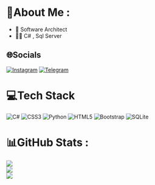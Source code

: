 # 💫About Me :
- 🌱 Software Architect
- 👨‍💻 C# , Sql Server

## 🌐Socials
[![Instagram](https://img.shields.io/badge/Instagram-%23E4405F.svg?logo=Instagram&logoColor=white)](https://instagram.com/) [![Telegram](https://img.shields.io/badge/Telegram-2CA5E0?logo=telegram&logoColor=white)](https://t.me/) 

# 💻Tech Stack
![C#](https://img.shields.io/badge/c%23-%23239120.svg?style=for-the-badge&logo=c-sharp&logoColor=white) 
![CSS3](https://img.shields.io/badge/css3-%231572B6.svg?style=for-the-badge&logo=css3&logoColor=white) 
![Python](https://img.shields.io/badge/python-3670A0?style=for-the-badge&logo=python&logoColor=ffdd54) 
![HTML5](https://img.shields.io/badge/html5-%23E34F26.svg?style=for-the-badge&logo=html5&logoColor=white) 
![Bootstrap](https://img.shields.io/badge/bootstrap-%23563D7C.svg?style=for-the-badge&logo=bootstrap&logoColor=white)
![SQLite](https://img.shields.io/badge/sqlite-%2307405e.svg?style=for-the-badge&logo=sqlite&logoColor=white) 
# 📊GitHub Stats :
![](https://github-readme-stats.vercel.app/api?username=maftooh&theme=synthwave&hide_border=true&include_all_commits=false&count_private=true)<br/>
![](https://github-readme-streak-stats.herokuapp.com/?user=maftooh&theme=synthwave&hide_border=true)<br/>
![](https://github-readme-stats.vercel.app/api/top-langs/?username=maftooh&theme=synthwave&hide_border=true&include_all_commits=false&count_private=true&layout=compact)

